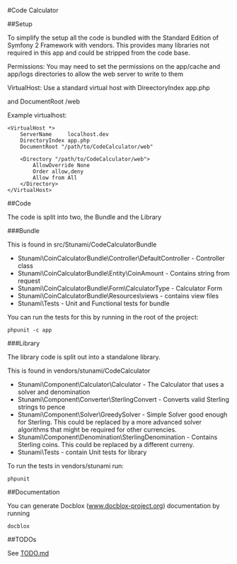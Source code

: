 #Code Calculator

##Setup

To simplify the setup all the code is bundled with the Standard Edition of Symfony 2 Framework with vendors.
This provides many libraries not required in this app and could be stripped from the code base.

Permissions: You may need to set the permissions on the app/cache and app/logs directories to allow the web server to write to them

VirtualHost: Use a standard virtual host with DireectoryIndex app.php

and DocumentRoot <theprojectroot>/web

Example virtualhost:

    <VirtualHost *>
        ServerName     localhost.dev
        DirectoryIndex app.php
        DocumentRoot "/path/to/CodeCalculator/web"

        <Directory "/path/to/CodeCalculator/web">
            AllowOverride None
            Order allow,deny
            Allow from All
        </Directory>
    </VirtualHost>

##Code

The code is split into two, the Bundle and the Library

###Bundle

This is found in src/Stunami/CodeCalculatorBundle

* Stunami\CoinCalculatorBundle\Controller\DefaultController - Controller class
* Stunami\CoinCalculatorBundle\Entity\CoinAmount - Contains string from request
* Stunami\CoinCalculatorBundle\Form\CalculatorType - Calculator Form
* Stunami\CoinCalculatorBundle\Resources\views - contains view files
* Stunami\Tests - Unit and Functional tests for bundle

You can run the tests for this by running in the root of the project:

    phpunit -c app

###Library

The library code is split out into a standalone library.

This is found in vendors/stunami/CodeCalculator

* Stunami\Component\Calculator\Calculator - The Calculator that uses a solver and denomination
* Stunami\Component\Converter\SterlingConvert - Converts valid Sterling strings to pence
* Stunami\Component\Solver\GreedySolver - Simple Solver good enough for Sterling. This could be replaced by a more advanced solver algorithms that might be required for other currencies.
* Stunami\Component\Denomination\SterlingDenomination - Contains Sterling coins. This could be replaced by a different curreny.
* Stunami\Tests - contain Unit tests for library

To run the tests in vendors/stunami run:

    phpunit

##Documentation

You can generate Docblox (www.docblox-project.org) documentation by running

    docblox

##TODOs

See [TODO.md](https://github.com/stunami/CoinCalculator/blob/master/TODO.md)